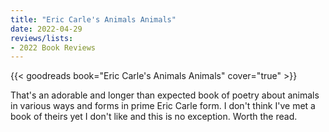 ```yaml
---
title: "Eric Carle's Animals Animals"
date: 2022-04-29
reviews/lists:
- 2022 Book Reviews
---
```

{{< goodreads book="Eric Carle's Animals Animals" cover="true" >}}

That's an adorable and longer than expected book of poetry about animals in various ways and forms in prime Eric Carle form. I don't think I've met a book of theirs yet I don't like and this is no exception. Worth the read. 